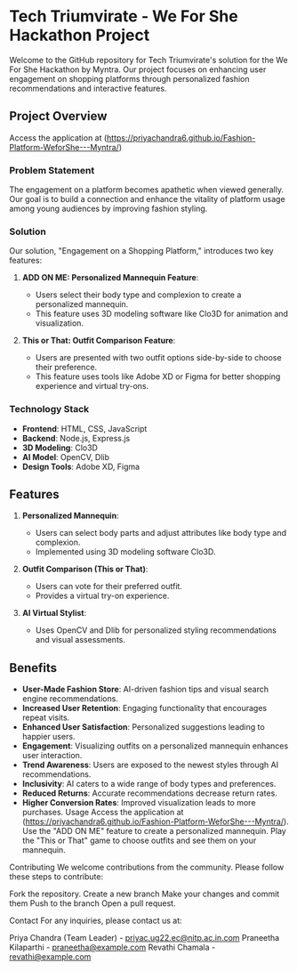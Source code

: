 # Tech Triumvirate - We For She Hackathon Project

Welcome to the GitHub repository for Tech Triumvirate's solution for the We For She Hackathon by Myntra. Our project focuses on enhancing user engagement on shopping platforms through personalized fashion recommendations and interactive features.

## Project Overview
Access the application at (https://priyachandra6.github.io/Fashion-Platform-WeforShe---Myntra/)
### Problem Statement

The engagement on a platform becomes apathetic when viewed generally. Our goal is to build a connection and enhance the vitality of platform usage among young audiences by improving fashion styling. 

### Solution

Our solution, "Engagement on a Shopping Platform," introduces two key features:

1. **ADD ON ME: Personalized Mannequin Feature**:
   - Users select their body type and complexion to create a personalized mannequin.
   - This feature uses 3D modeling software like Clo3D for animation and visualization.

2. **This or That: Outfit Comparison Feature**:
   - Users are presented with two outfit options side-by-side to choose their preference.
   - This feature uses tools like Adobe XD or Figma for better shopping experience and virtual try-ons.

### Technology Stack

- **Frontend**: HTML, CSS, JavaScript
- **Backend**: Node.js, Express.js
- **3D Modeling**: Clo3D
- **AI Model**: OpenCV, Dlib
- **Design Tools**: Adobe XD, Figma

## Features

1. **Personalized Mannequin**:
   - Users can select body parts and adjust attributes like body type and complexion.
   - Implemented using 3D modeling software Clo3D.

2. **Outfit Comparison (This or That)**:
   - Users can vote for their preferred outfit.
   - Provides a virtual try-on experience.

3. **AI Virtual Stylist**:
   - Uses OpenCV and Dlib for personalized styling recommendations and visual assessments.

## Benefits

- **User-Made Fashion Store**: AI-driven fashion tips and visual search engine recommendations.
- **Increased User Retention**: Engaging functionality that encourages repeat visits.
- **Enhanced User Satisfaction**: Personalized suggestions leading to happier users.
- **Engagement**: Visualizing outfits on a personalized mannequin enhances user interaction.
- **Trend Awareness**: Users are exposed to the newest styles through AI recommendations.
- **Inclusivity**: AI caters to a wide range of body types and preferences.
- **Reduced Returns**: Accurate recommendations decrease return rates.
- **Higher Conversion Rates**: Improved visualization leads to more purchases.
Usage
Access the application at (https://priyachandra6.github.io/Fashion-Platform-WeforShe---Myntra/).
Use the "ADD ON ME" feature to create a personalized mannequin.
Play the "This or That" game to choose outfits and see them on your mannequin.

Contributing
We welcome contributions from the community. Please follow these steps to contribute:

Fork the repository.
Create a new branch
Make your changes and commit them
Push to the branch
Open a pull request.

Contact
For any inquiries, please contact us at:

Priya Chandra (Team Leader) - priyac.ug22.ec@nitp.ac.in.com
Praneetha Kilaparthi - praneetha@example.com
Revathi Chamala - revathi@example.com
